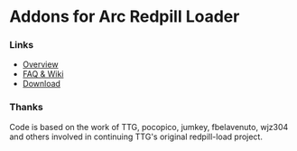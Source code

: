 # Addons for Arc Redpill Loader

### Links

- <a href="https://github.com/AuxXxilium">Overview</a>
- <a href="https://auxxxilium.tech/wiki">FAQ & Wiki</a>
- <a href="https://github.com/AuxXxilium/arc/releases/latest">Download</a>

### Thanks
Code is based on the work of TTG, pocopico, jumkey, fbelavenuto, wjz304 and others involved in continuing TTG's original redpill-load project.